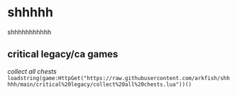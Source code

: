 # shhhhh
shhhhhhhhhhh

## critical legacy/ca games
*collect all chests* ```loadstring(game:HttpGet("https://raw.githubusercontent.com/arkfish/shhhhh/main/critical%20legacy/collect%20all%20chests.lua"))()```
